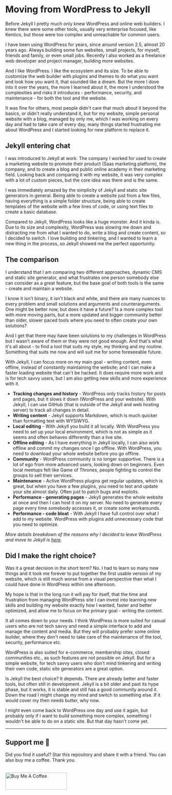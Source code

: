 # Moving from WordPress to Jekyll

Before Jekyll I pretty much only knew WordPress and online web builders. I knew there were some other tools, usually very enterprise focused, like Kentico, but those were too complex and unreachable for common users.

I have been using WordPress for years, since around version 2.5, almost 20 years ago. Always building some fun websites, small projects, for myself, friends and family, or even small jobs. Recently I also worked as a freelance web developer and project manager, building more websites.

And I like WordPress. I like the ecosystem and its size. To be able to customize the web builder with plugins and themes to do what you want and look how you want it, that sounded like a dream. But the more I dove into it over the years, the more I learned about it, the more I understood the complexities and risks it introduces - performance, security, and maintenance - for both the tool and the website.

It was fine for others, most people didn't care that much about it beyond the basics, or didn't really understand it, but for my website, simple personal website with a blog, managed by only me, which I was working on every day and had to take care of every day, many things started frustrating me about WordPress and I started looking for new platform to replace it.

## Jekyll entering chat

I was introduced to Jekyll at work. The company I worked for used to create a marketing website to promote their product (Saas marketing platform), the company, and to create a blog and public online academy in their marketing field. Looking back and comparing it with my website, it was very complex with a lot of custom pieces, but the core idea was there and is the same.

I was immediately amazed by the simplicity of Jekyll and static site generators in general. Being able to create a website just from a few files, having everything is a simple folder structure, being able to create templates of the website with a few lines of code, or using text files to create a basic database.

Compared to Jekyll, WordPress looks like a huge monster. And it kinda is. Due to its size and complexity, WordPress was slowing me down and distracting me from what I wanted to do, write a blog and create content, so I decided to switch. I love building and tinkering, and I wanted to learn a new thing in the process, so Jekyll showed me the perfect opportunity.

## The comparison

I understand that I am comparing two different approaches, dynamic CMS and static site generator, and what frustrates one person somebody else can consider as a great feature, but the base goal of both tools is the same - create and maintain a website.

I know it isn't binary, it isn't black and white, and there are many nuances to every problem and small solutions and arguments and counterarguments. One might be better now, but does it have a future? Is a more complex tool with more moving parts, but a more updated and bigger community better than older, slower paced tools where you need to often create your own solutions?

And I get that there may have been solutions to my challenges in WordPress but I wasn’t aware of them or they were not good enough. And that's what it's all about - to find a tool that suits my style, my thinking and my routine. Something that suits me now and will suit me for some foreseeable future.

With Jekyll, I can focus more on my main goal - writing content, even offline, instead of constantly maintaining the website; and I can make a faster loading website that can't be hacked. It does require more work and is for tech savvy users, but I am also getting new skills and more experience with it.

- **Tracking changes and history** - WordPress only tracks history for posts and pages, but it slows it down (WordPress and your website). With Jekyll, I can use GitHub (that is outside of the Jekyll and web hosting server) to track all changes in detail.
- **Writing content** - Jekyll supports Markdown, which is much quicker than formatting text with WYSIWYG.
- **Local editing** - With Jekyll you build it all locally. With WordPress you need to set up your local environment, which is not as simple as it seems and often behaves differently than a live site.
- **Offline editing** - As I have everything in Jekyll locally, I can also work offline and commit my changes once I go offline. With WordPress, you need to download your whole website before you go offline.
- **Community** - WordPress community is no longer supportive. There is a lot of ego from more advanced users, looking down on beginners. Even local meetups felt like Game of Thrones, people fighting to control the groups to sell their services.
- **Maintenance** - Active WordPress plugins get regular updates, which is great, but when you have a few plugins, you need to test and update your site almost daily. Often just to patch bugs and exploits.
- **Performance - generating pages** - Jekyll generates the whole website at once and then I can host it on my server. No need to generate every page every time somebody accesses it, or create some workarounds.
- **Performance - code bloat** - With Jekyll I have full control over what I add to my website. WordPress with plugins add unnecessary code that you need to optimize.

_More details breakdown of the reasons why I decided to leave WordPress and move to Jekyll is [here](https://github.com/mareklexuan/jekyll-tips-tricks/blob/main/1-posts/reasons-why-i-chose-jekyll-over-wordpress.md)._

## Did I make the right choice?

Was it a great decision in the short term? No. I had to learn so many new things and it took me forever to put together the first usable version of my website, which is still much worse from a visual perspective than what I could have done in WordPress within one afternoon.

My hope is that in the long run it will pay for itself, that the time and frustration from managing WordPress site I can invest into learning new skills and building my website exactly how I wanted, faster and better optimized, and allow me to focus on the primary goal - writing the content.

It all comes down to your needs. I think WordPress is more suited for casual users who are not tech savvy and need a simple interface to add and manage the content and media. But they will probably prefer some online builder, where they don't need to take care of the maintenance of the tool, security, performance etc.

WordPress is also suited for e-commerce, membership sites, closed communities etc., as such features are not possible on Jekyll. But for a simple website, for tech savvy users who don't mind tinkering and writing their own code, static site generators are a great option.

Is Jekyll the best choice? It depends. There are already better and faster tools, but often still in development. Jekyll is a bit older and past its hype phase, but it works, it is stable and still has a good community around it. Down the road I might change my mind and switch to something else. If it would cover my then needs butter, why now.

I might even come back to WordPress one day and use it again, but probably only if I want to build something more complex, something I wouldn't be able to do on a static site. But that day hasn't come yet.

---

## Support me 💓

Did you find it useful? Star this repository and share it with a friend. You can also buy me a coffee. Thank you.

<br>
<a href="https://www.buymeacoffee.com/mareklexuan" target="_blank"><img src="https://cdn.buymeacoffee.com/buttons/v2/default-yellow.png" alt="Buy Me A Coffee" style="height: 53px !important;width: 192px !important;" ></a>
<br>
